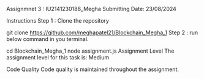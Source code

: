 Assignmnet 3 : IU2141230188_Megha Submitting Date: 23/08/2024

Instructions Step 1 : Clone the repository

git clone https://github.com/meghapatel21/Blockchain_Megha_1 Step 2 : run below command in you terminal.

cd Blockchain_Megha_1 node assignment.js Assignment Level The assignment level for this task is: Medium

Code Quality Code quality is maintained throughout the assignment.
